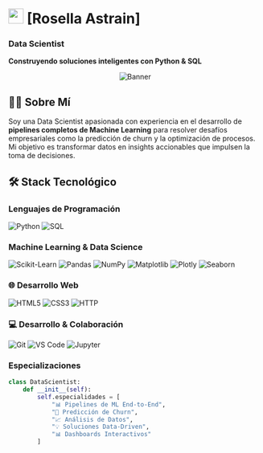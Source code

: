 # <img src="https://img.icons8.com/color/48/000000/data-configuration.png" width="30" /> [Rosella Astrain] 
### Data Scientist

**Construyendo soluciones inteligentes con Python & SQL**

<div align="center">

![Banner](https://github-readme-streak-stats.herokuapp.com/?user=tu-usuario&theme=radical)

</div>

## 👨‍💻 Sobre Mí

Soy una Data Scientist apasionada con experiencia en el desarrollo de **pipelines completos de Machine Learning** para resolver desafíos empresariales como la predicción de churn y la optimización de procesos. Mi objetivo es transformar datos en insights accionables que impulsen la toma de decisiones.

## 🛠️ Stack Tecnológico

### **Lenguajes de Programación**
![Python](https://img.shields.io/badge/Python-3776AB?style=for-the-badge&logo=python&logoColor=white)
![SQL](https://img.shields.io/badge/SQL-4479A1?style=for-the-badge&logo=postgresql&logoColor=white)

### **Machine Learning & Data Science**
![Scikit-Learn](https://img.shields.io/badge/Scikit--Learn-F7931E?style=for-the-badge&logo=scikit-learn&logoColor=white)
![Pandas](https://img.shields.io/badge/Pandas-150458?style=for-the-badge&logo=pandas&logoColor=white)
![NumPy](https://img.shields.io/badge/NumPy-013243?style=for-the-badge&logo=numpy&logoColor=white)
![Matplotlib](https://img.shields.io/badge/Matplotlib-11557C?style=for-the-badge&logo=python&logoColor=white)
![Plotly](https://img.shields.io/badge/Plotly-3F4F75?style=for-the-badge&logo=plotly&logoColor=white)
![Seaborn](https://img.shields.io/badge/Seaborn-3776AB?style=for-the-badge&logo=python&logoColor=white)

### **🌐 Desarrollo Web**
![HTML5](https://img.shields.io/badge/HTML5-E34F26?style=for-the-badge&logo=html5&logoColor=white)
![CSS3](https://img.shields.io/badge/CSS3-1572B6?style=for-the-badge&logo=css3&logoColor=white)
![HTTP](https://img.shields.io/badge/HTTP-00599C?style=for-the-badge&logo=internet-explorer&logoColor=white)

### **💻 Desarrollo & Colaboración**
![Git](https://img.shields.io/badge/Git-F05032?style=for-the-badge&logo=git&logoColor=white)
![VS Code](https://img.shields.io/badge/VS_Code-007ACC?style=for-the-badge&logo=visualstudiocode&logoColor=white)
![Jupyter](https://img.shields.io/badge/Jupyter-F37626?style=for-the-badge&logo=jupyter&logoColor=white)

### **Especializaciones**
```python
class DataScientist:
    def __init__(self):
        self.especialidades = [
            "📊 Pipelines de ML End-to-End",
            "🔮 Predicción de Churn", 
            "📈 Análisis de Datos",
            "💡 Soluciones Data-Driven",
            "📊 Dashboards Interactivos"
        ]
